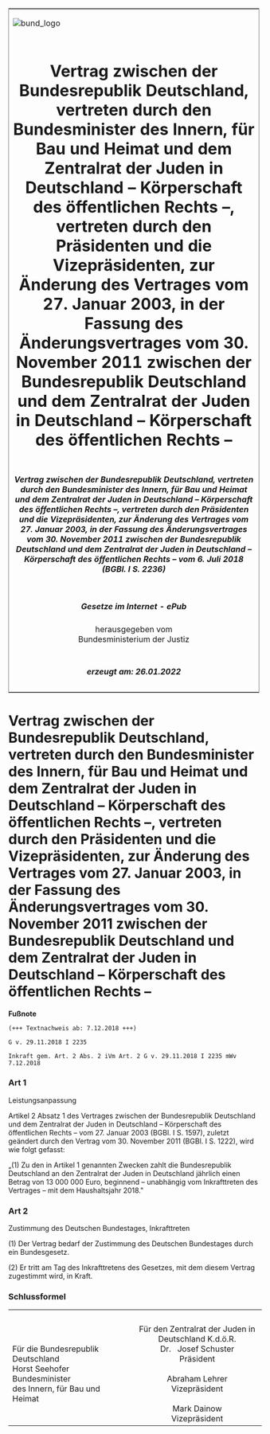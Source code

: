 <span id="DECKBLATT.html"></span>

<table border="0" frame="border" width="100%">

<tr valign="top">

<td align="left">

![bund\_logo](BfJ_2021_Web_de_de.gif)

</td>

<td align="right">

 

</td>

</tr>

<tr align="center" valign="middle">

<td colspan="2">

# Vertrag zwischen der Bundesrepublik Deutschland, vertreten durch den Bundesminister des Innern, für Bau und Heimat und dem Zentralrat der Juden in Deutschland – Körperschaft des öffentlichen Rechts –, vertreten durch den Präsidenten und die Vizepräsidenten, zur Änderung des Vertrages vom 27. Januar 2003, in der Fassung des Änderungsvertrages vom 30. November 2011 zwischen der Bundesrepublik Deutschland und dem Zentralrat der Juden in Deutschland – Körperschaft des öffentlichen Rechts –

</td>

</tr>

<tr align="center" valign="middle">

<td colspan="2">

##### Vertrag zwischen der Bundesrepublik Deutschland, vertreten durch den Bundesminister des Innern, für Bau und Heimat und dem Zentralrat der Juden in Deutschland – Körperschaft des öffentlichen Rechts –, vertreten durch den Präsidenten und die Vizepräsidenten, zur Änderung des Vertrages vom 27. Januar 2003, in der Fassung des Änderungsvertrages vom 30. November 2011 zwischen der Bundesrepublik Deutschland und dem Zentralrat der Juden in Deutschland – Körperschaft des öffentlichen Rechts – vom 6. Juli 2018 (BGBl. I S. 2236)

</td>

</tr>

<tr align="center" valign="middle">

<td colspan="2">

  
  

##### Gesetze im Internet - ePub  
  
herausgegeben vom  
Bundesministerium der Justiz

</td>

</tr>

<tr align="center" valign="bottom">

<td colspan="2">

  
  

##### erzeugt am: 26.01.2022

</td>

</tr>

</table>

<span id="BJNR223600018.html"></span>

# Vertrag zwischen der Bundesrepublik Deutschland, vertreten durch den Bundesminister des Innern, für Bau und Heimat und dem Zentralrat der Juden in Deutschland – Körperschaft des öffentlichen Rechts –, vertreten durch den Präsidenten und die Vizepräsidenten, zur Änderung des Vertrages vom 27. Januar 2003, in der Fassung des Änderungsvertrages vom 30. November 2011 zwischen der Bundesrepublik Deutschland und dem Zentralrat der Juden in Deutschland – Körperschaft des öffentlichen Rechts –

<div>

  
**Fußnote**

<div class="jnhtml">

<div>

<div class="jurAbsatz">

  

    (+++ Textnachweis ab: 7.12.2018 +++)
     
    G v. 29.11.2018 I 2235
     
    Inkraft gem. Art. 2 Abs. 2 iVm Art. 2 G v. 29.11.2018 I 2235 mWv 7.12.2018 

</div>

</div>

</div>

</div>

<span id="BJNR223600018BJNE000100000.html"></span>

### Art 1  
Leistungsanpassung

<div>

<div class="jnhtml">

<div>

<div class="jurAbsatz">

Artikel 2 Absatz 1 des Vertrages zwischen der Bundesrepublik Deutschland
und dem Zentralrat der Juden in Deutschland – Körperschaft des
öffentlichen Rechts – vom 27. Januar 2003 (BGBl. I S. 1597), zuletzt
geändert durch den Vertrag vom 30. November 2011 (BGBl. I S. 1222),
wird wie folgt gefasst:

<div class="Revision">

<div class="jurAbsatz">

„(1) Zu den in Artikel 1 genannten Zwecken zahlt die Bundesrepublik
Deutschland an den Zentralrat der Juden in Deutschland jährlich einen
Betrag von 13 000 000 Euro, beginnend – unabhängig vom Inkrafttreten des
Vertrages – mit dem Haushaltsjahr 2018."

</div>

</div>

</div>

</div>

</div>

</div>

<span id="BJNR223600018BJNE000200000.html"></span>

### Art 2  
Zustimmung des Deutschen Bundestages, Inkrafttreten

<div>

<div class="jnhtml">

<div>

<div class="jurAbsatz">

(1) Der Vertrag bedarf der Zustimmung des Deutschen Bundestages durch
ein Bundesgesetz.

</div>

<div class="jurAbsatz">

(2) Er tritt am Tag des Inkrafttretens des Gesetzes, mit dem diesem
Vertrag zugestimmt wird, in Kraft.

</div>

</div>

</div>

</div>

<span id="BJNR223600018BJNE000300000.html"></span>

### Schlussformel  

<div>

<div class="jnhtml">

<div>

<div class="jurAbsatz">

<table style="width:101%;">
<colgroup>
<col style="width: 49%" />
<col style="width: 52%" />
</colgroup>
<tbody>
<tr class="odd">
<td style="text-align: left;"> </td>
<td style="text-align: center;"> </td>
</tr>
<tr class="even">
<td style="text-align: left;">Für die Bundesrepublik Deutschland<br />
<span class="SP">Horst Seehofer</span><br />
Bundesminister<br />
des Innern, für Bau und Heimat</td>
<td style="text-align: center;">Für den Zentralrat der Juden in Deutschland K.d.ö.R.<br />
Dr.   <span class="SP">Josef Schuster</span><br />
Präsident<br />
<br />
<span class="SP">Abraham Lehrer</span><br />
Vizepräsident<br />
<br />
<span class="SP">Mark Dainow</span><br />
Vizepräsident</td>
</tr>
</tbody>
</table>

</div>

</div>

</div>

</div>

